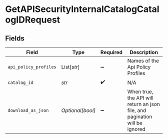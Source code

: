 # GetAPISecurityInternalCatalogCatalogIDRequest


## Fields

| Field                                                                       | Type                                                                        | Required                                                                    | Description                                                                 |
| --------------------------------------------------------------------------- | --------------------------------------------------------------------------- | --------------------------------------------------------------------------- | --------------------------------------------------------------------------- |
| `api_policy_profiles`                                                       | List[*str*]                                                                 | :heavy_minus_sign:                                                          | Names of the Api Policy Profiles                                            |
| `catalog_id`                                                                | *str*                                                                       | :heavy_check_mark:                                                          | N/A                                                                         |
| `download_as_json`                                                          | *Optional[bool]*                                                            | :heavy_minus_sign:                                                          | When true, the API will return an json file, and pagination will be ignored |
